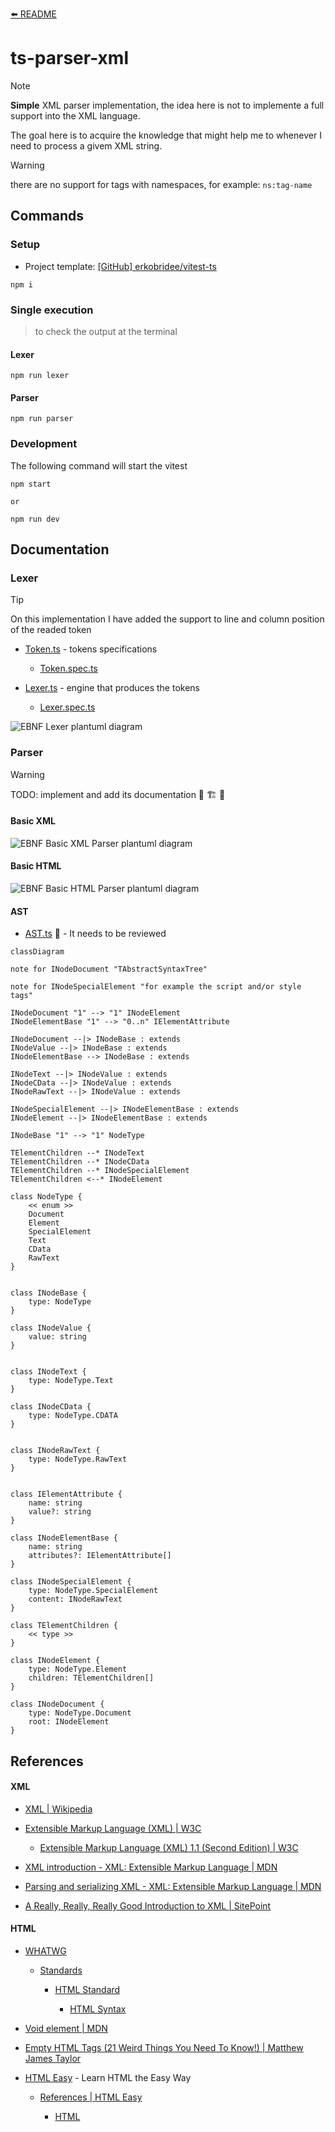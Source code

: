 [⬅️ README](../../README.md)

# ts-parser-xml

> [!NOTE]
>
> **Simple** XML parser implementation, the idea here is not to implemente a full support into the XML language.
>
> The goal here is to acquire the knowledge that might help me to whenever I need to process a givem XML string.

> [!WARNING]
>
> there are no support for tags with namespaces, for example: `ns:tag-name`

## Commands

### Setup

- Project template: [[GitHub] erkobridee/vitest-ts](https://github.com/erkobridee/vitest-ts)

```
npm i
```

### Single execution

> to check the output at the terminal

#### Lexer

```
npm run lexer
```

#### Parser

```
npm run parser
```

### Development

The following command will start the vitest

```
npm start

or

npm run dev
```

## Documentation

### Lexer

> [!TIP]
>
> On this implementation I have added the support to line and column position of the readed token

- [Token.ts](src/lexer/Token.ts) - tokens specifications

  - [Token.spec.ts](src/lexer/__tests__/Token.spec.ts)

- [Lexer.ts](src/lexer/Lexer.ts) - engine that produces the tokens

  - [Lexer.spec.ts](src/lexer/__tests__/Lexer.spec.ts)

![EBNF Lexer plantuml diagram](assets/images/lexer.png)

### Parser

> [!WARNING]
>
> TODO: implement and add its documentation 🚨 🏗️ 🚧

#### Basic XML

![EBNF Basic XML Parser plantuml diagram](assets/images/parser-xml.png)

#### Basic HTML

![EBNF Basic HTML Parser plantuml diagram](assets/images/parser-html.png)

#### AST

- [AST.ts](src/parser/AST.ts) 🚧 - It needs to be reviewed

```mermaid
classDiagram

note for INodeDocument "TAbstractSyntaxTree"

note for INodeSpecialElement "for example the script and/or style tags"

INodeDocument "1" --> "1" INodeElement
INodeElementBase "1" --> "0..n" IElementAttribute

INodeDocument --|> INodeBase : extends
INodeValue --|> INodeBase : extends
INodeElementBase --> INodeBase : extends

INodeText --|> INodeValue : extends
INodeCData --|> INodeValue : extends
INodeRawText --|> INodeValue : extends

INodeSpecialElement --|> INodeElementBase : extends
INodeElement --|> INodeElementBase : extends

INodeBase "1" --> "1" NodeType

TElementChildren --* INodeText
TElementChildren --* INodeCData
TElementChildren --* INodeSpecialElement
TElementChildren <--* INodeElement

class NodeType {
    << enum >>
    Document
    Element
    SpecialElement
    Text
    CData
    RawText
}


class INodeBase {
    type: NodeType
}

class INodeValue {
    value: string
}


class INodeText {
    type: NodeType.Text
}

class INodeCData {
    type: NodeType.CDATA
}


class INodeRawText {
    type: NodeType.RawText
}


class IElementAttribute {
    name: string
    value?: string
}

class INodeElementBase {
    name: string
    attributes?: IElementAttribute[]
}

class INodeSpecialElement {
    type: NodeType.SpecialElement
    content: INodeRawText
}

class TElementChildren {
    << type >>
}

class INodeElement {
    type: NodeType.Element
    children: TElementChildren[]
}

class INodeDocument {
    type: NodeType.Document
    root: INodeElement
}

```

## References

#### XML

- [XML | Wikipedia](https://en.wikipedia.org/wiki/XML)

- [Extensible Markup Language (XML) | W3C](https://www.w3.org/XML/)

  - [Extensible Markup Language (XML) 1.1 (Second Edition) | W3C](https://www.w3.org/TR/2006/REC-xml11-20060816/)

- [XML introduction - XML: Extensible Markup Language | MDN](https://developer.mozilla.org/en-US/docs/Web/XML/XML_introduction)

- [Parsing and serializing XML - XML: Extensible Markup Language | MDN](https://developer.mozilla.org/en-US/docs/Web/XML/Parsing_and_serializing_XML)

- [A Really, Really, Really Good Introduction to XML | SitePoint](https://www.sitepoint.com/really-good-introduction-xml/)

#### HTML

- [WHATWG](https://whatwg.org/)

  - [Standards](https://spec.whatwg.org/)

    - [HTML Standard](https://html.spec.whatwg.org/)

      - [HTML Syntax](https://html.spec.whatwg.org/multipage/syntax.html)

- [Void element | MDN](https://developer.mozilla.org/en-US/docs/Glossary/Void_element)

- [Empty HTML Tags (21 Weird Things You Need To Know!) | Matthew James Taylor](https://matthewjamestaylor.com/empty-tags)

- [HTML Easy](https://www.html-easy.com/) - Learn HTML the Easy Way

  - [References | HTML Easy](https://www.html-easy.com/references/)

    - [HTML <style> Tag: Usage, Attributes, and Examples | HTML Easy](https://www.html-easy.com/references/html-style-tag/)

### ANTLR v4 Grammar

- [[GitHub] antlr/grammars-v4](https://github.com/antlr/grammars-v4) - Grammars written for ANTLR v4; expectation that the grammars are free of actions.

  - [xml](https://github.com/antlr/grammars-v4/tree/master/xml) - [lexer](https://github.com/antlr/grammars-v4/blob/master/xml/XMLLexer.g4) | [parser](https://github.com/antlr/grammars-v4/blob/master/xml/XMLParser.g4)

### EBNF

- [EBNF for XML 1.0 | Jelks' Home Page](https://www.jelks.nu/XML/xmlebnf.html)

- [XML 1.0 EBNF | Liquid Technologies - XML Glossary](https://www.liquid-technologies.com/Reference/Glossary/XML_EBNF1.0.html)

- [XML 1.1 EBNF | Liquid Technologies - XML Glossary](https://www.liquid-technologies.com/Reference/Glossary/XML_EBNF1.1.html)

### Implementations

- [[GitHub] pladaria/xml-lexer](https://github.com/pladaria/xml-lexer) - Javascript XML Lexer

- [[GitHub] holloway/xml-zero.js](https://github.com/holloway/xml-zero.js) - Friendly and forgiving HTML5/XML5 parser that supports React JSX, and uses zero-copy techniques

  - [packages/xml-zero-lexer](https://github.com/holloway/xml-zero.js/tree/master/packages/xml-zero-lexer) -Friendly and forgiving HTML5/XML5/React-JSX lexer/parser with lots of tests. Memory-efficient and Web Worker compatible.

- [[GitHub] FullStackPlayer/ts-xml-parser](https://github.com/FullStackPlayer/ts-xml-parser) - A better xml parser written in pure typescript and works well with deno.

- [[GitHub] NaturalIntelligence/fast-xml-parser](https://github.com/NaturalIntelligence/fast-xml-parser) - Validate XML, Parse XML and Build XML rapidly without C/C++ based libraries and no callback.

- [[GitHub] kornelski/xml-rs](https://github.com/kornelski/xml-rs) - An XML library in Rust ( [lexer](https://github.com/kornelski/xml-rs/blob/main/src/reader/lexer.rs) )

### Utils

- [Unicode Explorer](https://unicode-explorer.com/)

  - [Unicode blocks | Unicode Explorer](https://unicode-explorer.com/blocks)

- [UnicodePlus](https://unicodeplus.com/)

  - [Unicode Blocks | UnicodePlus](https://unicodeplus.com/block)

#### RegExp

- [Regex Vis](https://regex-vis.com/)

- [Regular Expressions 101](https://regex101.com/)

- [Regular expressions | javascript.info](https://javascript.info/regular-expressions)

- [Regular Expressions > JavaScript | MDN](https://developer.mozilla.org/en-US/docs/Web/JavaScript/Guide/Regular_expressions)

  - [Character classes > Regular Expressions > JavaScript | MDN](https://developer.mozilla.org/en-US/docs/Web/JavaScript/Guide/Regular_expressions/Character_classes)

##### Unicode

- [Regexp - Unicode: flag "u" and class \p{...} | javascript.info](https://javascript.info/regexp-unicode)

- [Unicode | Understanding JavaScript RegExp](https://learnbyexample.github.io/learn_js_regexp/unicode.html)

#### Class Diagrams

- [Mermaid Class Diagram | Mermaid Docs](https://mermaid.js.org/syntax/classDiagram.html)

- [UML Class Diagram Relationships Explained with Examples | Creately](https://creately.com/guides/class-diagram-relationships/)
